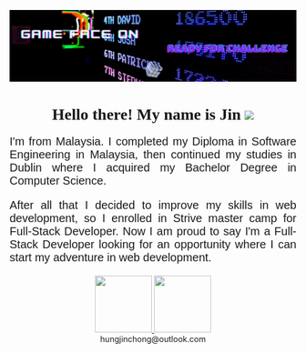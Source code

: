 <link rel="preconnect" href="https://fonts.gstatic.com">
<link href="https://fonts.googleapis.com/css2?family=Train+One&display=swap" rel="stylesheet">
<link rel="preconnect" href="https://fonts.gstatic.com">
<link href="https://fonts.googleapis.com/css2?family=Teko&family=Train+One&display=swap" rel="stylesheet">

![Hung Jin Chong Header](/images/header.jfif)

<h1 align="center" style="font-family: 'Train One', cursive;">Hello there! My name is Jin <img src="https://res.cloudinary.com/waliwalo/image/upload/v1618306281/portfolio/handWave_oow7h1.gif" width="20px"></h1>

<p style="font-family: 'Teko', sans-serif;
  font-size: 20px;
  text-align: justify;">
I'm from Malaysia. I completed my Diploma in Software Engineering in Malaysia, then continued my studies in Dublin where I acquired my Bachelor Degree in Computer Science.
</p>
<p style="font-family: 'Teko', sans-serif;
  font-size: 20px;
  text-align: justify;">
After all that I decided to improve my skills in web development, so I enrolled in Strive master camp for Full-Stack Developer. Now I am proud to say I'm a Full-Stack Developer looking for an opportunity where I can start my adventure in web development.
</p>
<div align="center">
    <a href="https://www.linkedin.com/in/hungjinchong/" target="_blank">        
            <img src="https://res.cloudinary.com/waliwalo/image/upload/v1617786130/portfolio/linkedin-icon-2_cv4ywd.svg" 
            width="100" height="100"/>
    </a>
    <a href="https://jin-portfolio.vercel.app/" target="_blank">       
            <img src="https://res.cloudinary.com/waliwalo/image/upload/v1617807197/portfolio/AvatarMaker_2_kp8v5q.png"
            width="100" height="100"/>
    </a>
</div>

<div align="center">hungjinchong@outlook.com</div>



<!--
**WaliWalo/WaliWalo** is a ✨ _special_ ✨ repository because its `README.md` (this file) appears on your GitHub profile.

Here are some ideas to get you started:

- 🔭 I’m currently working on ...
- 🌱 I’m currently learning ...
- 👯 I’m looking to collaborate on ...
- 🤔 I’m looking for help with ...
- 💬 Ask me about ...
- 📫 How to reach me: ...
- 😄 Pronouns: ...
- ⚡ Fun fact: ...
  -->
